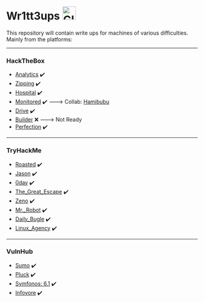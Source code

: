 # Wr1tt3ups <img src="https://images-wixmp-ed30a86b8c4ca887773594c2.wixmp.com/f/a2f7c9d8-a913-4273-847f-705be41395df/dajesob-4f15a65b-cbd2-48e5-a2e0-22ada7fa5115.gif?token=eyJ0eXAiOiJKV1QiLCJhbGciOiJIUzI1NiJ9.eyJzdWIiOiJ1cm46YXBwOjdlMGQxODg5ODIyNjQzNzNhNWYwZDQxNWVhMGQyNmUwIiwiaXNzIjoidXJuOmFwcDo3ZTBkMTg4OTgyMjY0MzczYTVmMGQ0MTVlYTBkMjZlMCIsIm9iaiI6W1t7InBhdGgiOiJcL2ZcL2EyZjdjOWQ4LWE5MTMtNDI3My04NDdmLTcwNWJlNDEzOTVkZlwvZGFqZXNvYi00ZjE1YTY1Yi1jYmQyLTQ4ZTUtYTJlMC0yMmFkYTdmYTUxMTUuZ2lmIn1dXSwiYXVkIjpbInVybjpzZXJ2aWNlOmZpbGUuZG93bmxvYWQiXX0._k_6Hhpnm3cwRZXwuDrl3hsfSaYZfjU13Xr5g-55qQ8" alt="GIF" width="35px">

This repository will contain write ups for machines of various difficulties. Mainly from the platforms:

***

<h3>HackTheBox</h3>

  - [Analytics](https://github.com/JoseVazquez101/Writteups/blob/main/Analytics.md) ✔️
  - [Zipping](https://github.com/JoseVazquez101/Writteups/blob/main/Zipping.md) ✔️
  - [Hospital](https://github.com/JoseVazquez101/Writteups/blob/main/Hospital.md) ✔️
  - [Monitored](https://github.com/JoseVazquez101/Writteups/blob/main/Monitored.md) ✔️ ---> Collab: [Hamibubu](https://github.com/Hamibubu) 
  - [Drive](https://github.com/JoseVazquez101/Writteups/blob/main/Drive.md) ✔️
  - [Builder](https://app.hackthebox.com/machines/591) ❌ --->  Not Ready
  - [Perfection](https://github.com/JoseVazquez101/Writteups/blob/main/Perfection.md) ✔️

***

<h3>TryHackMe</h3>

  - [Roasted](https://github.com/JoseVazquez101/Writteups/blob/main/Roasted.md) ✔️
  - [Jason](https://github.com/JoseVazquez101/Writteups/blob/main/Jason.md) ✔️
  - [0day](https://github.com/JoseVazquez101/Writteups/blob/main/0day.md) ✔️
  - [The_Great_Escape](https://github.com/JoseVazquez101/Writteups/blob/main/Thegreatescape.md) ✔️
  - [Zeno](https://github.com/JoseVazquez101/Writteups/blob/main/Zeno.md) ✔️
  - [Mr._Robot](https://github.com/JoseVazquez101/Writteups/blob/main/MrRobot.md) ✔️
  - [Daily_Bugle](https://github.com/JoseVazquez101/Writteups/blob/main/DailyBugle.md) ✔️
  - [Linux_Agency](https://github.com/JoseVazquez101/Writteups/blob/main/LinuxAgency.md) ✔️

***
  
<h3>VulnHub</h3>

  - [Sumo](https://github.com/JoseVazquez101/Writteups/blob/main/Sumo.md) ✔️
  - [Pluck](https://github.com/JoseVazquez101/Writteups/blob/main/Pluck.md) ✔️
  - [Symfonos: 6.1](https://github.com/JoseVazquez101/Writteups/blob/main/Symfonos6-1.md) ✔️
  - [Infovore](https://github.com/JoseVazquez101/Writteups/blob/main/Infovore.md) ✔️


